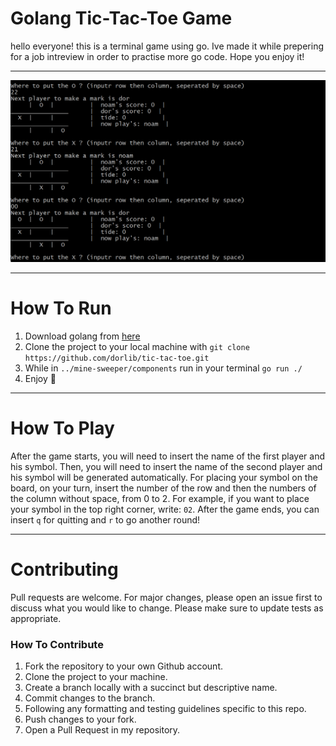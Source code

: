 # Golang Tic-Tac-Toe Game


hello everyone! this is a terminal game using go. 
Ive made it while prepering for a job intreview in order to practise more go code.
Hope you enjoy it!

---

![GAME](https://raw.githubusercontent.com/dorlib/tic-tac-toe/master/public/Capture.PNG)

---

# How To Run

1. Download golang from [here](https://go.dev/)
2. Clone the project to your local machine with `git clone https://github.com/dorlib/tic-tac-toe.git`
3. While in `../mine-sweeper/components` run in your terminal `go run ./`
4. Enjoy 🙂

---

# How To Play
After the game starts, you will need to insert the name of the first player and his symbol.
Then, you will need to insert the name of the second player and his symbol will be generated automatically.
For placing your symbol on the board, on your turn, insert the number of the row and then the numbers of 
the column without space, from 0 to 2.
For example, if you want to place your symbol in the top right corner, write: `02`.
After the game ends, you can insert `q` for quitting and `r` to go another round!

---
# Contributing

Pull requests are welcome. For major changes, please open an issue first to discuss what you would like to change. Please make sure to update tests as appropriate.

### How To Contribute

1. Fork the repository to your own Github account.
2. Clone the project to your machine.
3. Create a branch locally with a succinct but descriptive name.
4. Commit changes to the branch.
5. Following any formatting and testing guidelines specific to this repo.
6. Push changes to your fork.
7. Open a Pull Request in my repository.





